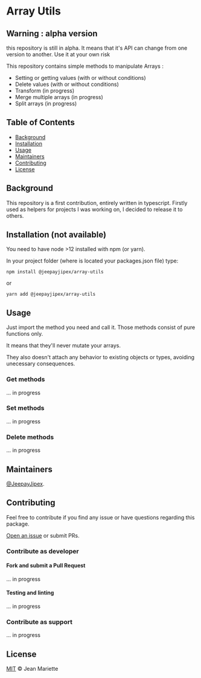 # Array Utils

## Warning : alpha version
this repository is still in alpha. It means that it's API can change from one version to another. Use it at your own risk

This repository contains simple methods to manipulate Arrays :
- Setting or getting values (with or without conditions)
- Delete values (with or without conditions)
- Transform (in progress)
- Merge multiple arrays (in progress)
- Split arrays (in progress)

## Table of Contents

- [Background](#background)
- [Installation](#installation)
- [Usage](#usage)
- [Maintainers](#maintainers)
- [Contributing](#contributing)
- [License](#license)

## Background

This repository is a first contribution, entirely written in typescript. Firstly used as helpers for projects I was working on, I decided to release it to others.

## Installation (not available)

You need to have node >12 installed with npm (or yarn). 

In your project folder (where is located your packages.json file) type:

```shell
npm install @jeepayjipex/array-utils
```
or
```shell
yarn add @jeepayjipex/array-utils
```


## Usage

Just import the method you need and call it.
Those methods consist of pure functions only. 

It means that they'll never mutate your arrays.

They also doesn't attach any behavior to existing objects or types, avoiding unecessary consequences.

### Get methods
... in progress
### Set methods
... in progress
### Delete methods
... in progress

## Maintainers

[@JeepayJipex](https://github.com/JeepayJipex).



## Contributing

Feel free to contribute if you find any issue or have questions regarding this package. 

[Open an issue](https://github.com/JeepayJipex/array-utils/issues/new) or submit PRs.

### Contribute as developer

#### Fork and submit a Pull Request
... in progress

#### Testing and linting
... in progress

### Contribute as support
... in progress

## License
[MIT](https://opensource.org/licenses/mit-license.php) © Jean Mariette